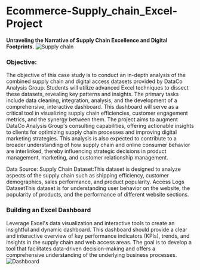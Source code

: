 # Ecommerce-Supply_chain_Excel-Project
**Unraveling the Narrative of Supply Chain Excellence and Digital Footprints.**
![Supply chain](https://github.com/Sachinvt/Ecommerce-Supply_chain_Excel-Project/assets/140580938/3a318be5-0975-478f-a912-1af557af10e4)

### **Objective:**
The objective of this case study is to conduct an in-depth analysis of the combined supply chain and digital access datasets provided by DataCo Analysis Group. Students will utilize advanced Excel techniques to dissect these datasets, revealing key patterns and insights. The primary tasks include data cleaning, integration, analysis, and the development of a comprehensive, interactive dashboard. This dashboard will serve as a critical tool in visualizing supply chain efficiencies, customer engagement metrics, and the synergy between them. The project aims to augment DataCo Analysis Group's consulting capabilities, offering actionable insights to clients for optimizing supply chain processes and improving digital marketing strategies. This analysis is also expected to contribute to a broader understanding of how supply chain and online consumer behavior are interlinked, thereby influencing strategic decisions in product management, marketing, and customer relationship management.

Data Source:
Supply Chain Dataset:This dataset is designed to analyze aspects of the supply chain such as shipping efficiency, customer demographics, sales performance, and product popularity.
Access Logs DatasetThis dataset is for understanding user behavior on the website, the popularity of products, and the performance of different website sections.

### **Building an Excel Dashboard**

Leverage Excel's data visualization and interactive tools to create an insightful and dynamic dashboard. This dashboard should provide a clear and interactive overview of key performance indicators (KPIs), trends, and insights in the supply chain and web access areas. The goal is to develop a tool that facilitates data-driven decision-making and offers a comprehensive understanding of the underlying business processes.
![Dashboard](https://github.com/Sachinvt/Ecommerce-Supply_chain_Excel-Project/assets/140580938/7781eada-88a0-4a21-863f-938b94cc3db5)


